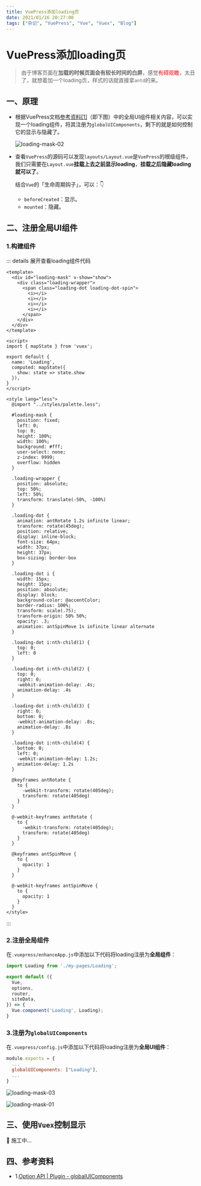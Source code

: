 ```yaml
---
title: VuePress添加loading页
date: 2021/01/16 20:27:00
tags: ["杂记", "VuePress", "Vue", "Vuex", "Blog"]
---
```


# VuePress添加loading页

<ClientOnly>
  <display-bar :displayData="$frontmatter"></display-bar>
</ClientOnly>

> 由于博客页面在**加载的时候页面会有较长时间的白屏**，感觉<font color="red">有碍观瞻</font>，太丑了，就想着加一个loading页，样式的话就直接拿`antd`的来。

## 一、原理

* 根据VuePress文档[参考资料[1]](#)（即下图）中的全局UI组件相关内容，可以实现一个loading组件，将其注册为`globalUIComponents`，剩下的就是如何控制它的显示与隐藏了。

  ![loading-mask-02](/images/other/aboutblog/loading-mask-02.png)

* 查看`VuePress`的源码可以发现`layouts/Layout.vue`是`VuePress`的根级组件，我们只需要在`Layout.vue`**挂载上去之前显示loading**，**挂载之后隐藏loading就可以了**。

  结合`Vue`的「生命周期钩子」，可以：👇

  * `beforeCreated`：显示。
  * `mounted`：隐藏。

## 二、注册全局UI组件

### 1.构建组件

::: details 展开查看loading组件代码

```vue
<template>
  <div id="loading-mask" v-show="show">
    <div class="loading-wrapper">
      <span class="loading-dot loading-dot-spin">
        <i></i>
        <i></i>
        <i></i>
        <i></i>
      </span>
    </div>
  </div>
</template>

<script>
import { mapState } from 'vuex';

export default {
  name: 'Loading',
  computed: mapState({
    show: state => state.show
  }),
}
</script>

<style lang="less">
  @import "../styles/palette.less";

  #loading-mask {
    position: fixed;
    left: 0;
    top: 0;
    height: 100%;
    width: 100%;
    background: #fff;
    user-select: none;
    z-index: 9999;
    overflow: hidden
  }

  .loading-wrapper {
    position: absolute;
    top: 50%;
    left: 50%;
    transform: translate(-50%, -100%)
  }

  .loading-dot {
    animation: antRotate 1.2s infinite linear;
    transform: rotate(45deg);
    position: relative;
    display: inline-block;
    font-size: 64px;
    width: 37px;
    height: 37px;
    box-sizing: border-box
  }

  .loading-dot i {
    width: 15px;
    height: 15px;
    position: absolute;
    display: block;
    background-color: @accentColor;
    border-radius: 100%;
    transform: scale(.75);
    transform-origin: 50% 50%;
    opacity: .3;
    animation: antSpinMove 1s infinite linear alternate
  }

  .loading-dot i:nth-child(1) {
    top: 0;
    left: 0
  }

  .loading-dot i:nth-child(2) {
    top: 0;
    right: 0;
    -webkit-animation-delay: .4s;
    animation-delay: .4s
  }

  .loading-dot i:nth-child(3) {
    right: 0;
    bottom: 0;
    -webkit-animation-delay: .8s;
    animation-delay: .8s
  }

  .loading-dot i:nth-child(4) {
    bottom: 0;
    left: 0;
    -webkit-animation-delay: 1.2s;
    animation-delay: 1.2s
  }

  @keyframes antRotate {
    to {
      -webkit-transform: rotate(405deg);
      transform: rotate(405deg)
    }
  }

  @-webkit-keyframes antRotate {
    to {
      -webkit-transform: rotate(405deg);
      transform: rotate(405deg)
    }
  }

  @keyframes antSpinMove {
    to {
      opacity: 1
    }
  }

  @-webkit-keyframes antSpinMove {
    to {
      opacity: 1
    }
  }
</style>
```

:::

### 2.注册全局组件

在`.vuepress/enhanceApp.js`中添加以下代码将loading注册为**全局组件**：

```js {1,9}
import Loading from './my-pages/Loading';

export default ({
  Vue,
  options,
  router,
  siteData,
}) => {
  Vue.component('Loading', Loading);
}
```

### 3.注册为`globalUIComponents`

在`.vuepress/config.js`中添加以下代码将loading注册为**全局UI组件**：

```js
module.exports = {
  ...
  globalUIComponents: ["Loading"],
  ...
}
```

![loading-mask-03](/images/other/aboutblog/loading-mask-03.png)

![loading-mask-01](/images/other/aboutblog/loading-mask-01.png)

## 三、使用`Vuex`控制显示

🚧 施工中...

## 四、参考资料

* 1.[Option API | Plugin - globalUIComponents](https://vuepress.vuejs.org/zh/plugin/option-api.html#globaluicomponents)

